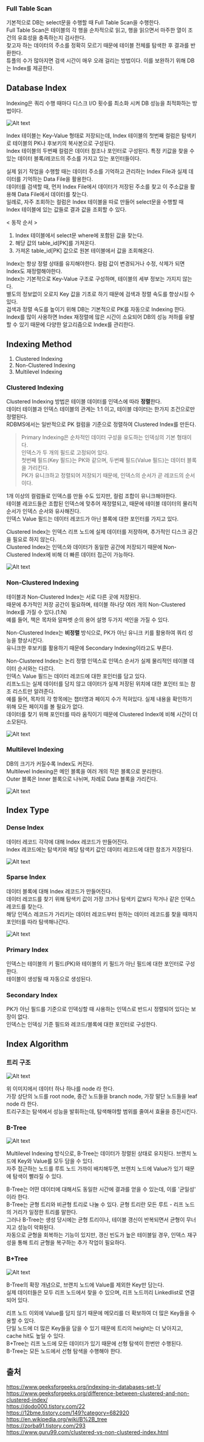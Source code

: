 ### Full Table Scan  
기본적으로 DB는 select문을 수행할 때 Full Table Scan을 수행한다.  
Full Table Scan은 테이블의 각 행을 순차적으로 읽고, 행을 읽으면서 마주한 열이 조건의 유효성을 충족하는지 검사한다.  
찾고자 하는 데이터의 주소를 정확히 모르기 때문에 테이블 전체를 탐색한 후 결과를 반환한다.    
튜플의 수가 많아지면 검색 시간이 매우 오래 걸리는 방법이다. 이를 보완하기 위해 DB는 Index를 제공한다.  
  
  
  
## Database Index  
Indexing은 쿼리 수행 때마다 디스크 I/O 횟수를 최소화 시켜 DB 성능을 최적화하는 방법이다.  
  
![Alt text](https://media.geeksforgeeks.org/wp-content/cdn-uploads/20190812183525/Structure-of-an-Index-in-Database.jpg)  
  
Index 테이블는 Key-Value 형태로 저장되는데, Index 테이블의 첫번째 컬럼은 탐색키로 테이블의 PK나 후보키의 복사본으로 구성된다.  
Index 테이블의 두번째 컬럼은 데이터 참조나 포인터로 구성된다. 특정 키값을 찾을 수 있는 데이터 블록/레코드의 주소를 가지고 있는 포인터들이다.  
  
실제 읽기 작업을 수행할 때는 데이터 주소를 기억하고 관리하는 Index File과 실제 데이터를 기억하는 Data File을 활용한다.  
데이터를 검색할 때, 먼저 Index File에서 데이터가 저장된 주소를 찾고 이 주소값을 활용해 Data File에서 데이터를 찾는다.  
일례로, 자주 조회하는 컬럼은 Index 테이블을 따로 만들어 select문을 수행할 때 Index 테이블에 있는 값들로 결과 값을 조회할 수 있다.  
  
< 동작 순서 >  
1. Index 테이블에서 select문 where에 포함된 값을 찾는다.  
2. 해당 값의 table_id[PK]를 가져온다.  
3. 가져온 table_id[PK] 값으로 원본 테이블에서 값을 조회해온다.  

Index는 항상 정렬 상태를 유지해야한다. 컬럼 값이 변경되거나 수정, 삭제가 되면 Index도 재정렬해야한다.  
Index는 기본적으로 Key-Value 구조로 구성하며, 테이블의 세부 정보는 가지지 않는다.  
별도의 정보없이 오로지 Key 값을 기초로 하기 때문에 검색과 정렬 속도를 향상시킬 수 있다.  
검색과 정렬 속도를 높이기 위해 DB는 기본적으로 PK를 자동으로 Indexing 한다.  
Index를 많이 사용하면 Index 재정렬에 많은 시간이 소요되어 DB의 성능 저하를 유발할 수 있기 때문에 다양한 알고리즘으로 Index를 관리한다.  
  
  
  
## Indexing Method  
  
1. Clustered Indexing  
2. Non-Clustered Indexing  
3. Multilevel Indexing  
  
  
### Clustered Indexing  
Clustered Indexing 방법은 테이블 데이터를 인덱스에 따라 **정렬**한다.  
데이터 테이블과 인덱스 테이블의 관계는 1:1 이고, 테이블 데이터는 한가지 조건으로만 정렬된다.  
RDBMS에서는 일반적으로 PK 컬럼을 기준으로 정렬하여 Clustered Index를 만든다.  
  
> Primary Indexing은 순차적인 데이터 구성을 유도하는 인덱싱의 기본 형태이다.  
> 인덱스가 두 개의 필드로 고정되어 있다.  
> 첫번째 필드(Key 필드)는 PK와 같으며, 두번째 필드(Value 필드)는 데이터 블록을 가리킨다.  
> PK가 유니크하고 정렬되어 저장되기 때문에, 인덱스의 순서가 곧 레코드의 순서이다.  
  
  
  
1개 이상의 컬럼들로 인덱스를 만들 수도 있지만, 컬럼 조합이 유니크해야한다.  
테이블 레코드들은 조합된 인덱스에 맞추어 재정렬되고, 때문에 테이블 데이터의 물리적 순서가 인덱스 순서와 유사해진다.  
인덱스 Value 필드는 데이터 레코드가 아닌 블록에 대한 포인터를 가지고 있다.  
  
Clustered Index는 인덱스 리프 노드에 실제 데이터를 저장하며, 추가적인 디스크 공간을 필요로 하지 않는다.  
Clustered Index는 인덱스와 데이터가 동일한 공간에 저장되기 때문에 Non-Clustered Index에 비해 더 빠른 데이터 접근이 가능하다.  
  
![Alt text](https://media.geeksforgeeks.org/wp-content/uploads/20200410115906/Clustered_Index.jpg)  
  
### Non-Clustered Indexing  
테이블과 Non-Clustered Index는 서로 다른 곳에 저장된다.  
때문에 추가적인 저장 공간이 필요하며, 테이블 하나당 여러 개의 Non-Clustered Index를 가질 수 있다.(1:N)  
예를 들어, 책은 목차와 알파벳 순의 용어 설명 두가지 색인을 가질 수 있다.  
  
Non-Clustered Index는 **비정렬** 방식으로, PK가 아닌 유니크 키를 활용하여 쿼리 성능을 향상시킨다.  
유니크한 후보키를 활용하기 때문에 Secondary Indexing이라고도 부른다.  
  
Non-Clustered Index는 논리 정렬 인덱스로 인덱스 순서가 실제 물리적인 테이블 데이터 순서와는 다르다.  
인덱스 Value 필드는 데이터 레코드에 대한 포인터를 담고 있다.  
리프노드는 실제 데이터를 담지 않고 데이터가 실제 저장된 위치에 대한 포인터 또는 참조 리스트만 알려준다.  
예를 들어, 목차의 각 항목에는 챕터명과 페이지 수가 적혀있다. 실제 내용을 확인하기 위해 모든 페이지를 볼 필요가 없다.  
데이터를 찾기 위해 포인터를 따라 움직이기 때문에 Clustered Index에 비해 시간이 더 소모된다.  
  
![Alt text](https://media.geeksforgeeks.org/wp-content/uploads/20200410120011/Non-clustered_Index.jpg)  
  
### Multilevel Indexing  
DB의 크기가 커질수록 Index도 커진다.  
Multilevel Indexing은 메인 블록을 여러 개의 작은 블록으로 분리한다.  
Outer 블록은 Inner 블록으로 나뉘며, 차례로 Data 블록을 가리킨다.  
  
![Alt text](https://media.geeksforgeeks.org/wp-content/cdn-uploads/20190812143045/Untitled-Diagram-41.png)  
  
  
  
  
## Index Type  
  
  
### Dense Index  
데이터 레코드 각각에 대해 Index 레코드가 만들어진다.  
Index 레코드에는 탐색키와 해당 탐색키 값인 데이터 레코드에 대한 참조가 저장된다.  

![Alt text](https://media.geeksforgeeks.org/wp-content/cdn-uploads/20190812183521/Dense-Index.jpg)  
  
### Sparse Index  
데이터 블록에 대해 Index 레코드가 만들어진다.  
데이터 레코드를 찾기 위해 탐색키 값이 가장 크거나 탐색키 값보다 작거나 같은 인덱스 레코드를 찾는다.  
해당 인덱스 레코드가 가리키는 데이터 레코드부터 원하는 데이터 레코드를 찾을 때까지 포인터를 따라 탐색해나간다.  
  
![Alt text](https://media.geeksforgeeks.org/wp-content/cdn-uploads/20190812183518/Sparse-Index.jpg)  
  
### Primary Index  
인덱스는 테이블의 키 필드(PK)와 테이블의 키 필드가 아닌 필드에 대한 포인터로 구성한다.  
테이블이 생성될 때 자동으로 생성된다.  
  
### Secondary Index  
PK가 아닌 필드를 기준으로 인덱싱할 때 사용하는 인덱스로 반드시 정렬되어 있다는 보장이 없다.  
인덱스는 인덱싱 기준 필드와 레코드/블록에 대한 포인터로 구성한다.  
  
  
  
## Index Algorithm  
  
  
### 트리 구조  
  
![Alt text](https://img1.daumcdn.net/thumb/R1280x0/?scode=mtistory2&fname=https%3A%2F%2Fblog.kakaocdn.net%2Fdn%2FqycZ2%2FbtqBQnr4QYG%2F7J8KpnmNaJiTjgS0K9TEIK%2Fimg.png)  
  
위 이미지에서 데이터 하나 하나를 node 라 한다.  
가장 상단의 노드를 root node, 중간 노드들을 branch node, 가장 말단 노드들을 leaf node 라 한다.  
트리구조는 탐색에서 성능을 발휘하는데, 탐색해야할 범위를 줄여서 효율을 증진시킨다.  
  
### B-Tree  
  
![Alt text](https://img1.daumcdn.net/thumb/R1280x0/?scode=mtistory2&fname=https%3A%2F%2Fblog.kakaocdn.net%2Fdn%2Fcikell%2FbtqBRvDU1xF%2FCdIhvg8XEhHKaP23vE4Ju1%2Fimg.jpg)  

Multilevel Indexing 방식으로, B-Tree는 데이터가 정렬된 상태로 유지된다. 브랜치 노드에 Key와 Value를 모두 담을 수 있다.  
자주 접근하는 노드를 루트 노드 가까이 배치해두면, 브랜치 노드에 Value가 있기 때문에 탐색이 빨라질 수 있다.  

B-Tree는 어떤 데이터에 대해서도 동일한 시간에 결과를 얻을 수 있는데, 이를 '균일성' 이라 한다.  
B-Tree는 균형 트리와 비균형 트리로 나눌 수 있다. 균형 트리란 모든 루트 - 리프 노드의 거리가 일정한 트리를 말한다.  
그러나 B-Tree는 생성 당시에는 균형 트리이나, 테이블 갱신이 반복되면서 균형이 무너지고 성능이 악화된다.  
자동으로 균형을 회복하는 기능이 있지만, 갱신 빈도가 높은 테이블일 경우, 인덱스 재구성을 통해 트리 균형을 복구하는 추가 작업이 필요하다.  
  
### B+Tree  
  
![Alt text](https://upload.wikimedia.org/wikipedia/commons/thumb/3/37/Bplustree.png/800px-Bplustree.png)  
  
B-Tree의 확장 개념으로, 브랜치 노드에 Value를 제외한 Key만 담는다.  
실제 데이터들은 모두 리프 노드에서 찾을 수 있으며, 리프 노드끼리 Linkedlist로 연결되어 있다.  
  
리프 노드 이외에 Value를 담지 않기 때문에 메모리를 더 확보하여 더 많은 Key들을 수용할 수 있다.  
단일 노드에 더 많은 Key들을 담을 수 있기 때문에 트리의 height는 더 낮아지고, cache hit도 높일 수 있다.  
B+Tree는 리프 노드에 모든 데이터가 있기 때문에 선형 탐색이 한번만 수행된다.  
B-Tree는 모든 노드에서 선형 탐색을 수행해야 한다.  
  
  
  
## 출처  
https://www.geeksforgeeks.org/indexing-in-databases-set-1/  
https://www.geeksforgeeks.org/difference-between-clustered-and-non-clustered-index/  
https://dodo000.tistory.com/22  
https://12bme.tistory.com/149?category=682920  
https://en.wikipedia.org/wiki/B%2B_tree  
https://zorba91.tistory.com/293  
https://www.guru99.com/clustered-vs-non-clustered-index.html  